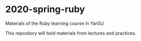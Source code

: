 # 2020-spring-ruby
Materials of the Ruby learning course in YarGU

This repository will hold materials from lectures and practices. 